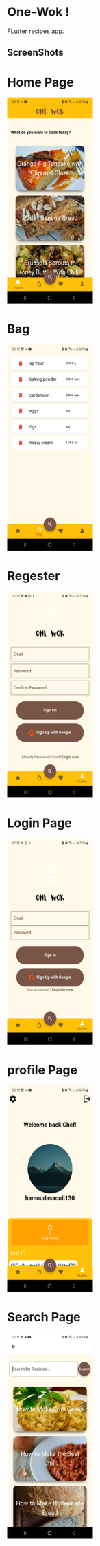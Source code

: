 # One-Wok !

FLutter recipes app.

## ScreenShots


# Home Page

<img src="https://github.com/Nicardpop/One-Wok/blob/main/home.jpg" width="200" height="480"/>

# Bag

<img src="https://github.com/Nicardpop/One-Wok/blob/main/bag.jpg" width="200" height="480"/>

# Regester

<img src="https://github.com/Nicardpop/One-Wok/blob/main/register.jpg" width="200" height="480"/>

# Login Page

<img src="https://github.com/Nicardpop/One-Wok/blob/main/login.jpg" width="200" height="480"/>

# profile Page

<img src="https://github.com/Nicardpop/One-Wok/blob/main/profile.jpg" width="200" height="480"/>

# Search Page

<img src="https://github.com/Nicardpop/One-Wok/blob/main/search.jpg" width="200" height="480"/>
